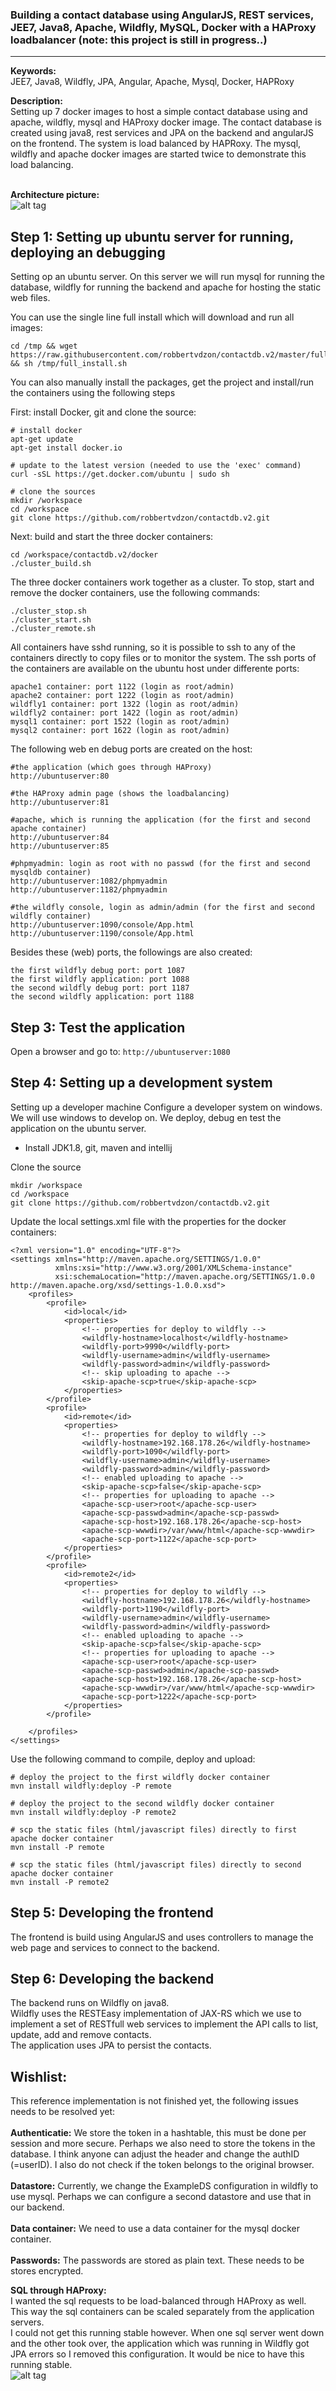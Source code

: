 ### Building a contact database using AngularJS, REST services, JEE7, Java8, Apache, Wildfly, MySQL, Docker with a HAProxy loadbalancer (note: this project is still in progress..)


----------


**Keywords:** <br>
JEE7, Java8, Wildfly, JPA, Angular, Apache, Mysql, Docker, HAPRoxy<br>


**Description:** <br>
Setting up 7 docker images to host a simple contact database using and apache, wildfly, mysql and HAProxy docker image. The contact database is created using java8, rest services and JPA on the backend and angularJS on the frontend. The system is load balanced by HAPRoxy. The mysql, wildfly and apache docker images are started twice to demonstrate this load balancing.   
  

**Architecture picture:**  <br>
![alt tag](https://raw.githubusercontent.com/robbertvdzon/contactdb.v2/master/contactdatabase2b-architecture.png)





Step 1: Setting up ubuntu server for running, deploying an debugging
------------------------------------------

Setting op an ubuntu server. On this server we will run mysql for running the database, wildfly for running the
backend and apache for hosting the static web files.


You can use the single line full install which will download and run all images:

    cd /tmp && wget https://raw.githubusercontent.com/robbertvdzon/contactdb.v2/master/full_install.sh && sh /tmp/full_install.sh

You can also manually install the packages, get the project and install/run the containers using the following steps

First: install Docker, git and clone the source:

    # install docker 
	apt-get update
	apt-get install docker.io

	# update to the latest version (needed to use the 'exec' command) 
    curl -sSL https://get.docker.com/ubuntu | sudo sh    

	# clone the sources
    mkdir /workspace    
    cd /workspace    
    git clone https://github.com/robbertvdzon/contactdb.v2.git
    


Next: build and start the three docker containers:

	cd /workspace/contactdb.v2/docker
	./cluster_build.sh

The three docker containers work together as a cluster.
To stop, start and remove the docker containers, use the following commands:

	./cluster_stop.sh 
	./cluster_start.sh 
	./cluster_remote.sh 


All containers have sshd running, so it is possible to ssh to any of the containers directly to copy files or to monitor the system. The ssh ports of the containers are available on the ubuntu host under differente ports: 

	apache1 container: port 1122 (login as root/admin)
	apache2 container: port 1222 (login as root/admin)
	wildfly1 container: port 1322 (login as root/admin)
	wildfly2 container: port 1422 (login as root/admin)
	mysql1 container: port 1522 (login as root/admin)
	mysql2 container: port 1622 (login as root/admin)

The following web en debug ports are created on the host:

	#the application (which goes through HAProxy)
	http://ubuntuserver:80

	#the HAProxy admin page (shows the loadbalancing)
	http://ubuntuserver:81

	#apache, which is running the application (for the first and second apache container)
	http://ubuntuserver:84
	http://ubuntuserver:85

	#phpmyadmin: login as root with no passwd (for the first and second mysqldb container)
	http://ubuntuserver:1082/phpmyadmin
	http://ubuntuserver:1182/phpmyadmin

	#the wildfly console, login as admin/admin (for the first and second wildfly container)
	http://ubuntuserver:1090/console/App.html
	http://ubuntuserver:1190/console/App.html

Besides these (web) ports, the followings are also created:

	the first wildfly debug port: port 1087
	the first wildfly application: port 1088
	the second wildfly debug port: port 1187
	the second wildfly application: port 1188

Step 3: Test the application
------------------------------------------
Open a browser and go to: `http://ubuntuserver:1080`


Step 4: Setting up a development system 
------------------------------------------

Setting up a developer machine Configure a developer system on windows.
We will use windows to develop on. We deploy, debug en test the application on the ubuntu server.

-   Install JDK1.8, git, maven and intellij

Clone the source

    mkdir /workspace    
    cd /workspace    
    git clone https://github.com/robbertvdzon/contactdb.v2.git

Update the local settings.xml file with the properties for the docker containers: 
	
	<?xml version="1.0" encoding="UTF-8"?>
	<settings xmlns="http://maven.apache.org/SETTINGS/1.0.0"
	          xmlns:xsi="http://www.w3.org/2001/XMLSchema-instance"
	          xsi:schemaLocation="http://maven.apache.org/SETTINGS/1.0.0 http://maven.apache.org/xsd/settings-1.0.0.xsd">
	    <profiles>
	        <profile>
	            <id>local</id>
	            <properties>
	                <!-- properties for deploy to wildfly -->
	                <wildfly-hostname>localhost</wildfly-hostname>
	                <wildfly-port>9990</wildfly-port>
	                <wildfly-username>admin</wildfly-username>
	                <wildfly-password>admin</wildfly-password>
	                <!-- skip uploading to apache -->
	                <skip-apache-scp>true</skip-apache-scp>
	            </properties>
	        </profile>
	        <profile>
	            <id>remote</id>
	            <properties>
	                <!-- properties for deploy to wildfly -->
	                <wildfly-hostname>192.168.178.26</wildfly-hostname>
	                <wildfly-port>1090</wildfly-port>
	                <wildfly-username>admin</wildfly-username>
	                <wildfly-password>admin</wildfly-password>
	                <!-- enabled uploading to apache -->
	                <skip-apache-scp>false</skip-apache-scp>
	                <!-- properties for uploading to apache -->
	                <apache-scp-user>root</apache-scp-user>
	                <apache-scp-passwd>admin</apache-scp-passwd>
	                <apache-scp-host>192.168.178.26</apache-scp-host>
	                <apache-scp-wwwdir>/var/www/html</apache-scp-wwwdir>
	                <apache-scp-port>1122</apache-scp-port>
	            </properties>
	        </profile>
	        <profile>
	            <id>remote2</id>
	            <properties>
	                <!-- properties for deploy to wildfly -->
	                <wildfly-hostname>192.168.178.26</wildfly-hostname>
	                <wildfly-port>1190</wildfly-port>
	                <wildfly-username>admin</wildfly-username>
	                <wildfly-password>admin</wildfly-password>
	                <!-- enabled uploading to apache -->
	                <skip-apache-scp>false</skip-apache-scp>
	                <!-- properties for uploading to apache -->
	                <apache-scp-user>root</apache-scp-user>
	                <apache-scp-passwd>admin</apache-scp-passwd>
	                <apache-scp-host>192.168.178.26</apache-scp-host>
	                <apache-scp-wwwdir>/var/www/html</apache-scp-wwwdir>
	                <apache-scp-port>1222</apache-scp-port>
	            </properties>
	        </profile>

	    </profiles>
	</settings>


Use the following command to compile, deploy and upload:

	# deploy the project to the first wildfly docker container
	mvn install wildfly:deploy -P remote
	
	# deploy the project to the second wildfly docker container
	mvn install wildfly:deploy -P remote2
	
	# scp the static files (html/javascript files) directly to first apache docker container
	mvn install -P remote

	# scp the static files (html/javascript files) directly to second apache docker container
	mvn install -P remote2


Step 5: Developing the frontend
------------------------------

The frontend is build using AngularJS and uses controllers to manage the web page and services to connect to the backend.

Step 6: Developing the backend
-------------------------------

The backend runs on Wildfly on java8. <br>
Wildfly uses the RESTEasy implementation of JAX-RS which we use to implement a set of RESTfull web services to implement the API calls to list, update, add and remove contacts.<br>
The application uses JPA to persist the contacts.



Wishlist:
-------------------------------
This reference implementation is not finished yet, the following issues needs to be resolved yet:
<br><br>
**Authenticatie:**
We store the token in a hashtable, this must be done per session and more secure. Perhaps we also need to store the tokens in the database.
I think anyone can adjust the header and change the authID (=userID). I also do not check if the token belongs to the original browser.
<br><br>
**Datastore:**
Currently, we change the ExampleDS configuration in wildfly to use mysql. 
Perhaps we can configure a second datastore and use that in our backend.
<br><br>
**Data container:**
We need to use a data container for the mysql docker container.
<br><br>
**Passwords:**
The passwords are stored as plain text. These needs to be stores encrypted.

**SQL through HAProxy:**  
I wanted the sql requests to be load-balanced through HAProxy as well. This way the sql containers can be scaled separately from the application servers.<br>
I could not get this running stable however. When one sql server went down and the other took over, the application which was running in Wildfly got JPA errors so I removed this configuration. It would be nice to have this running stable.   
![alt tag](https://raw.githubusercontent.com/robbertvdzon/contactdb.v2/master/contactdatabase2-architecture.png)
